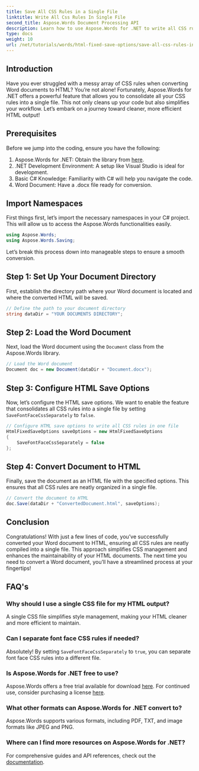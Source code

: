 ```yaml
---
title: Save All CSS Rules in a Single File
linktitle: Write All Css Rules In Single File
second_title: Aspose.Words Document Processing API
description: Learn how to use Aspose.Words for .NET to write all CSS rules to a single file when saving documents with HtmlFixedSaveOptions. Follow this detailed tutorial for step-by-step guidance.
type: docs
weight: 10
url: /net/tutorials/words/html-fixed-save-options/save-all-css-rules-in-single-file/
---
```

## Introduction

Have you ever struggled with a messy array of CSS rules when converting Word documents to HTML? You’re not alone! Fortunately, Aspose.Words for .NET offers a powerful feature that allows you to consolidate all your CSS rules into a single file. This not only cleans up your code but also simplifies your workflow. Let’s embark on a journey toward cleaner, more efficient HTML output!

## Prerequisites

Before we jump into the coding, ensure you have the following:

1. Aspose.Words for .NET: Obtain the library from [here](https://releases.aspose.com/words/net/).
2. .NET Development Environment: A setup like Visual Studio is ideal for development.
3. Basic C# Knowledge: Familiarity with C# will help you navigate the code.
4. Word Document: Have a .docx file ready for conversion.

## Import Namespaces

First things first, let’s import the necessary namespaces in your C# project. This will allow us to access the Aspose.Words functionalities easily.

```csharp
using Aspose.Words;
using Aspose.Words.Saving;
```

Let’s break this process down into manageable steps to ensure a smooth conversion.

## Step 1: Set Up Your Document Directory

First, establish the directory path where your Word document is located and where the converted HTML will be saved.

```csharp
// Define the path to your document directory
string dataDir = "YOUR DOCUMENTS DIRECTORY";
```

## Step 2: Load the Word Document

Next, load the Word document using the `Document` class from the Aspose.Words library.

```csharp
// Load the Word document
Document doc = new Document(dataDir + "Document.docx");
```

## Step 3: Configure HTML Save Options

Now, let’s configure the HTML save options. We want to enable the feature that consolidates all CSS rules into a single file by setting `SaveFontFaceCssSeparately` to `false`.

```csharp
// Configure HTML save options to write all CSS rules in one file
HtmlFixedSaveOptions saveOptions = new HtmlFixedSaveOptions 
{ 
    SaveFontFaceCssSeparately = false 
};
```

## Step 4: Convert Document to HTML

Finally, save the document as an HTML file with the specified options. This ensures that all CSS rules are neatly organized in a single file.

```csharp
// Convert the document to HTML
doc.Save(dataDir + "ConvertedDocument.html", saveOptions);
```

## Conclusion

Congratulations! With just a few lines of code, you’ve successfully converted your Word document to HTML, ensuring all CSS rules are neatly compiled into a single file. This approach simplifies CSS management and enhances the maintainability of your HTML documents. The next time you need to convert a Word document, you’ll have a streamlined process at your fingertips!

## FAQ's

### Why should I use a single CSS file for my HTML output?
A single CSS file simplifies style management, making your HTML cleaner and more efficient to maintain.

### Can I separate font face CSS rules if needed?
Absolutely! By setting `SaveFontFaceCssSeparately` to `true`, you can separate font face CSS rules into a different file.

### Is Aspose.Words for .NET free to use?
Aspose.Words offers a free trial available for download [here](https://releases.aspose.com/). For continued use, consider purchasing a license [here](https://purchase.aspose.com/buy).

### What other formats can Aspose.Words for .NET convert to?
Aspose.Words supports various formats, including PDF, TXT, and image formats like JPEG and PNG.

### Where can I find more resources on Aspose.Words for .NET?
For comprehensive guides and API references, check out the [documentation](https://reference.aspose.com/words/net/).

